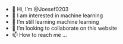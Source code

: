 - 👋 Hi, I’m @Joesef0203
- 👀 I am interested in machine learning
- 🌱 I’m still learning machine learning
- 💞️ I’m looking to collaborate on this website
- 📫 How to reach me ...

<!---
Joesef0203/Joesef0203 is a ✨ special ✨ repository because its `README.md` (this file) appears on your GitHub profile.
You can click the Preview link to take a look at your changes.
--->
